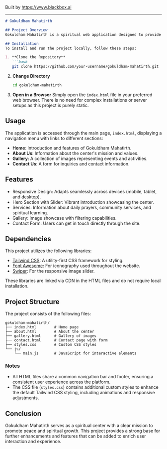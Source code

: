 
Built by https://www.blackbox.ai

---

```markdown
# Gokuldham Mahatirth

## Project Overview
Gokuldham Mahatirth is a spiritual web application designed to provide a serene environment for spiritual growth and community services. The website serves as a digital platform for sharing information about the center, showcasing its services, and facilitating community interaction through a gallery and contact page. The application is built using modern web technologies and is styled with Tailwind CSS for responsiveness and aesthetic appeal.

## Installation
To install and run the project locally, follow these steps:

1. **Clone the Repository**
   ```bash
   git clone https://github.com/your-username/gokuldham-mahatirth.git
   ```

2. **Change Directory**
   ```bash
   cd gokuldham-mahatirth
   ```

3. **Open in a Browser**
   Simply open the `index.html` file in your preferred web browser. There is no need for complex installations or server setups as this project is purely static.

## Usage
The application is accessed through the main page, `index.html`, displaying a navigation menu with links to different sections:
- **Home**: Introduction and features of Gokuldham Mahatirth.
- **About Us**: Information about the center's mission and values.
- **Gallery**: A collection of images representing events and activities.
- **Contact Us**: A form for inquiries and contact information.

## Features
- Responsive Design: Adapts seamlessly across devices (mobile, tablet, and desktop).
- Hero Section with Slider: Vibrant introduction showcasing the center.
- Services: Information about daily prayers, community services, and spiritual learning.
- Gallery: Image showcase with filtering capabilities.
- Contact Form: Users can get in touch directly through the site.

## Dependencies
This project utilizes the following libraries:
- [Tailwind CSS](https://tailwindcss.com): A utility-first CSS framework for styling.
- [Font Awesome](https://fontawesome.com): For iconography used throughout the website.
- [Swiper](https://swiperjs.com): For the responsive image slider.

These libraries are linked via CDN in the HTML files and do not require local installation.

## Project Structure
The project consists of the following files:
```
gokuldham-mahatirth/
├── index.html        # Home page
├── about.html        # About the center
├── gallery.html      # Gallery of images
├── contact.html      # Contact page with form
├── styles.css        # Custom CSS styles
└── js/
    └── main.js       # JavaScript for interactive elements
```

### Notes
- All HTML files share a common navigation bar and footer, ensuring a consistent user experience across the platform.
- The CSS file (`styles.css`) contains additional custom styles to enhance the default Tailwind CSS styling, including animations and responsive adjustments.

## Conclusion
Gokuldham Mahatirth serves as a spiritual center with a clear mission to promote peace and spiritual growth. This project provides a strong base for further enhancements and features that can be added to enrich user interaction and experience.
```